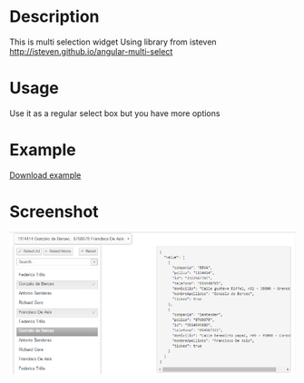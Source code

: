 # Description

This is multi selection widget
Using library from isteven
http://isteven.github.io/angular-multi-select

# Usage

Use it as a regular select box but you have more options

# Example

[Download example](otherResources/page-testMultiSelection.zip)


# Screenshot

![Exemple](otherResources/img.png)
